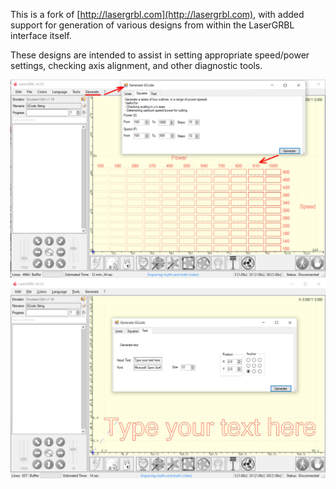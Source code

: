 This is a fork of [http://lasergrbl.com](http://lasergrbl.com), with added support for generation of various designs from within the LaserGRBL interface itself.

These designs are intended to assist in setting appropriate speed/power settings, checking axis alignment, and other diagnostic tools.

<img src="test_squares.jpg" />

<img src="test_text.jpg" />
